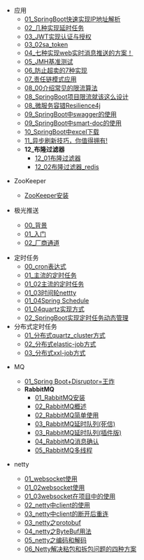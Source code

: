 
  - 应用
    - [01_SpringBoot快速实现IP地址解析](应用/normal/01_SpringBoot快速实现IP地址解析.md)
    - [02_几种实现延时任务](应用/normal/01几种实现延时任务.md)
    - [03_JWT实现认证与授权](应用/normal/01JWT_token.md)
    - [03_02sa_token](应用/normal/03_02sa_token.md)
    - [04_七种实现web实时消息推送的方案！](应用/normal/04_七种实现web实时消息推送的方案.md)
    - [05_JMH基准测试](应用/normal/05_JMH基准测试.md)
    - [06_防止超卖的7种实现](应用/normal/06_防止超卖的7种实现.md)
    - [07_责任链模式应用](应用/normal/07_责任链模式应用.md)
    - [08_00介绍常见的限流算法](应用/normal/08_00介绍常见的限流算法.md)
    - [08_SpringBoot项目限流就该这么设计](应用/normal/08_SpringBoot项目限流就该这么设计.md)
    - [08_微服务容错Resilience4j](应用/normal/08_微服务容错Resilience4j.md)
    - [09_SpringBoot中swagger的使用](应用/normal/09_SpringBoot中swagger的使用.md)
    - [09_SpringBoot中smart-doc的使用](应用/normal/09_SpringBoot中smart-doc的使用.md)
    - [10_SpringBoot中excel下载](应用/normal/10_SpringBoot中excel下载.md)
    - [11_异步刷新技巧，你值得拥有!](应用/normal/11_异步刷新技巧，你值得拥有.md)
    - **12_布隆过滤器**
      - [12_01布隆过滤器](应用/normal/12_01布隆过滤器.md)
      - [12_02布隆过滤器_redis](应用/normal/12_02布隆过滤器_redis.md)

  [comment]: <> "ZooKeeper"
  - ZooKeeper 
    - [ZooKeeper安装](应用/zookeeper/01_ZooKeeper安装.md)

  - 极光推送
    - [00_背景](应用/push/00_背景.md) 
    - [01_入门](应用/push/01入门.md) 
    - [02_厂商通道](应用/push/02_厂商通道.md) 

  [comment]: <> "分布式定时任务"
- 定时任务
  - [00_cron表达式](应用/定时任务/cron表达式.md)
  - [01_主流的定时任务](应用/定时任务/主流的分布式定时任务.md)
  - [01_02主流的定时任务](应用/定时任务/01_02主流的定时任务.md)
  - [01_03时间轮nettty](应用/定时任务/01_03主流的定时任务.md)
  - [01_04Spring Schedule](应用/定时任务/01_04SpringBoot定时任务.md)
  - [01_04quartz实现方式](应用/定时任务/01_04quartz实现方式.md)
  - [02_SpringBoot实现定时任务动态管理](应用/定时任务/SpringBoot实现定时任务动态管理.md)
- 分布式定时任务
  - [01_分布式quartz_cluster方式](应用/定时任务/分布式/01_分布式quartz_cluster方式.md)
  - [02_分布式elastic-job方式](应用/定时任务/分布式/02_分布式elastic-job方式.md)
  - [03_分布式xxl-job方式](应用/定时任务/分布式/03_分布式xxl-job方式.md)


[//]: # "java基础"
- MQ
  - [01_Spring Boot+Disruptor=王炸](应用/mq/02Disruptor.md)
  - **RabbitMQ**
    - [01_RabbitMQ安装](应用/mq/RabbitMQ/01_RabbitMQ安装.md)
    - [02_RabbitMQ概述](应用/mq/RabbitMQ/02_RabbitMQ概述.md)
    - [02_RabbitMQ简单使用](应用/mq/RabbitMQ/02_RabbitMQ简单使用.md)
    - [03_RabbitMQ延时队列(死信)](应用/mq/RabbitMQ/03_RabbitMQ延时队列(死信).md)
    - [03_RabbitMQ延时队列(插件版)](应用/mq/RabbitMQ/03_RabbitMQ延时队列(插件版).md)
    - [04_RabbitMQ消息确认](应用/mq/RabbitMQ/04_RabbitMQ消息确认.md)
    - [05_RabbitMQ多线程](应用/mq/RabbitMQ/05_RabbitMQ多线程.md)


- netty
  - [01_websocket使用](应用/netty/webSocket.md)
  - [01_02websocket使用](应用/netty/websocket2.md)
  - [01_03websocket在项目中的使用](应用/netty/01_03websocket在项目中的使用.md)
  - [02_netty中client的使用](应用/netty/netty_client.md)
  - [03_netty中client的断开后重连](应用/netty/netty_client2.md)
  - [03_netty之protobuf](应用/netty/03_netty之protobuf.md)
  - [04_netty之ByteBuf用法](应用/netty/04ByteBuf用法.md)
  - [05_netty之编码和解码](应用/netty/05_netty之编码和解码.md)
  - [06_Netty解决粘包和拆包问题的四种方案](应用/netty/06_Netty解决粘包和拆包问题的四种方案.md)